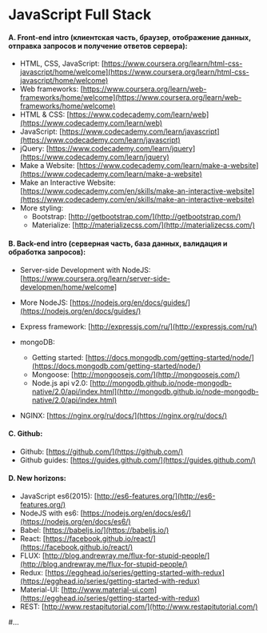 # JavaScript Full Stack

#### A. Front-end intro (клиентская часть, браузер, отображение данных, отправка запросов и получение ответов сервера): 
* HTML, CSS, JavaScript: [https://www.coursera.org/learn/html-css-javascript/home/welcome](https://www.coursera.org/learn/html-css-javascript/home/welcome)
* Web frameworks: [https://www.coursera.org/learn/web-frameworks/home/welcome](https://www.coursera.org/learn/web-frameworks/home/welcome)
* HTML & CSS: [https://www.codecademy.com/learn/web](https://www.codecademy.com/learn/web) 
* JavaScript: [https://www.codecademy.com/learn/javascript](https://www.codecademy.com/learn/javascript)
* jQuery: [https://www.codecademy.com/learn/jquery](https://www.codecademy.com/learn/jquery)
* Make a Website: [https://www.codecademy.com/learn/make-a-website](https://www.codecademy.com/learn/make-a-website)
* Make an Interactive Website: [https://www.codecademy.com/en/skills/make-an-interactive-website](https://www.codecademy.com/en/skills/make-an-interactive-website)
* More styling: 
  * Bootstrap: [http://getbootstrap.com/](http://getbootstrap.com/)
  * Materialize: [http://materializecss.com/](http://materializecss.com/)

#### B. Back-end intro (серверная часть, база данных, валидация и обработка запросов): 
* Server-side Development with NodeJS: [https://www.coursera.org/learn/server-side-developmen/home/welcome]
* More NodeJS: [https://nodejs.org/en/docs/guides/](https://nodejs.org/en/docs/guides/)
* Express framework: [http://expressjs.com/ru/](http://expressjs.com/ru/)
* mongoDB:
  * Getting started: [https://docs.mongodb.com/getting-started/node/](https://docs.mongodb.com/getting-started/node/)
  * Mongoose: [http://mongoosejs.com/](http://mongoosejs.com/)
  * Node.js api v2.0: [http://mongodb.github.io/node-mongodb-native/2.0/api/index.html](http://mongodb.github.io/node-mongodb-native/2.0/api/index.html)

* NGINX: [https://nginx.org/ru/docs/](https://nginx.org/ru/docs/)

#### C. Github:
* Github: [https://github.com/](https://github.com/)
* Github guides: [https://guides.github.com/](https://guides.github.com/)
    
#### D. New horizons:
* JavaScript es6(2015): [http://es6-features.org/](http://es6-features.org/)
* NodeJS with es6: [https://nodejs.org/en/docs/es6/](https://nodejs.org/en/docs/es6/)
* Babel: [https://babeljs.io/](https://babeljs.io/)
* React: [https://facebook.github.io/react/](https://facebook.github.io/react/)
* FLUX: [http://blog.andrewray.me/flux-for-stupid-people/](http://blog.andrewray.me/flux-for-stupid-people/)
* Redux: [https://egghead.io/series/getting-started-with-redux](https://egghead.io/series/getting-started-with-redux)
* Material-UI: [http://www.material-ui.com](https://egghead.io/series/getting-started-with-redux)
* REST: [http://www.restapitutorial.com/](http://www.restapitutorial.com/)

#...
